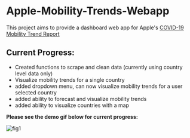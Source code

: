 # Apple-Mobility-Trends-Webapp

This project aims to provide a dashboard web app for Apple's [COVID-19 Mobility Trend Report](https://covid19.apple.com/mobility)

## Current Progress:
- Created functions to scrape and clean data (currently using country level data only)
- Visualize mobility trends for a single country
- added dropdown menu, can now visualize mobility trends for a user selected country
- added ability to forecast and visualize mobility trends
- added ability to visualize countries with a map

**Please see the demo gif below for current progress:**

![fig1](./resources/demo.gif)
